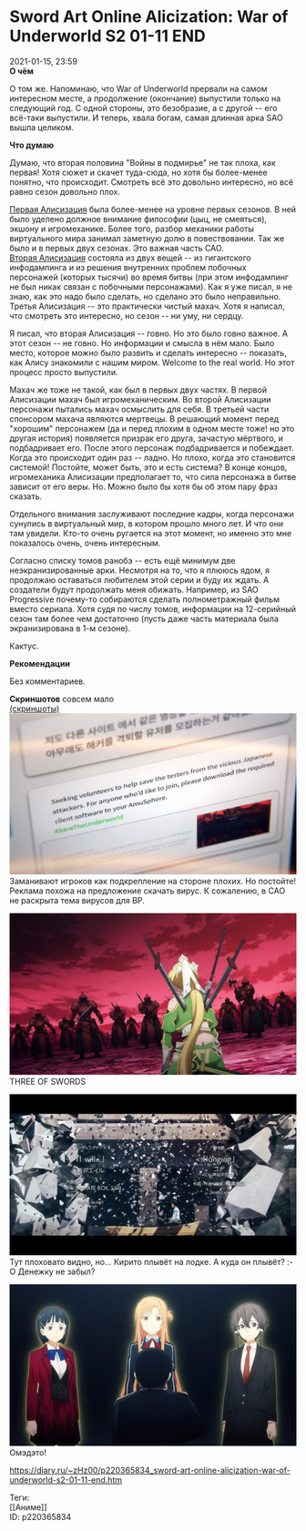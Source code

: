 Sword Art Online Alicization: War of Underworld S2 01-11 END
=============================================================

   
 2021-01-15, 23:59   
   **О чём**    
   
 О том же. Напоминаю, что War of Underworld прервали на самом интересном месте, а продолжение (окончание) выпустили только на следующий год. С одной стороны, это безобразие, а с другой -- его всё-таки выпустили. И теперь, хвала богам, самая длинная арка SAO вышла целиком.   
   
  **Что думаю**    
   
 Думаю, что вторая половина "Войны в подмирье" не так плоха, как первая! Хотя сюжет и скачет туда-сюда, но хотя бы более-менее понятно, что происходит. Смотреть всё это довольно интересно, но всё равно сезон довольно плох.   
   
  [Первая Алисизация](Sword%20Art%20Online%20Alicization%2001-24%20END)  была более-менее на уровне первых сезонов. В ней было уделено должное внимание философии (цыц, не смеяться), экшону и игромеханике. Более того, разбор механики работы виртуального мира занимал заметную долю в повествовании. Так же было и в первых двух сезонах. Это важная часть САО.   
  [Вторая Алисизация](Sword%20Art%20Online%20Alicization%20-%20War%20of%20Underworld%2001-12%20END)  состояла из двух вещей -- из гигантского инфодампинга и из решения внутренних проблем побочных персонажей (которых тысячи) во время битвы (при этом инфодампинг не был никак связан с побочными персонажами). Как я уже писал, я не знаю, как это надо было сделать, но сделано это было неправильно.   
 Третья Алисизация -- это практически чистый махач. Хотя я написал, что смотреть это интересно, но сезон -- ни уму, ни сердцу.   
   
 Я писал, что вторая Алисизация -- говно. Но это было говно важное. А этот сезон -- не говно. Но информации и смысла в нём мало. Было место, которое можно было развить и сделать интересно -- показать, как Алису знакомили с нашим миром. Welcome to the real world. Но этот процесс просто выпустили.   
   
 Махач же тоже не такой, как был в первых двух частях. В первой Алисизации махач был игромеханическим. Во второй Алисизации персонажи пытались махач осмыслить для себя. В третьей части спонсором махача являются мертвецы. В решающий момент перед "хорошим" персонажем (да и перед плохим в одном месте тоже! но это другая история) появляется призрак его друга, зачастую мёртвого, и подбадривает его. После этого персонаж подбадривается и побеждает. Когда это происходит один раз -- ладно. Но плохо, когда это становится системой! Постойте, может быть, это и есть система? В конце концов, игромеханика Алисизации предполагает то, что сила персонажа в битве зависит от его веры. Но. Можно было бы хотя бы об этом пару фраз сказать.   
   
 Отдельного внимания заслуживают последние кадры, когда персонажи сунулись в виртуальный мир, в котором прошло много лет. И что они там увидели. Кто-то очень ругается на этот момент, но именно это мне показалось очень, очень интересным.   
   
 Согласно списку томов ранобэ -- есть ещё минимум две неэкранизированные арки. Несмотря на то, что я плююсь ядом, я продолжаю оставаться любителем этой серии и буду их ждать. А создатели будут продолжать меня обижать. Например, из SAO Progressive почему-то собираются сделать полнометражный фильм вместо сериала. Хотя судя по числу томов, информации на 12-серийный сезон там более чем достаточно (пусть даже часть материала была экранизирована в 1-м сезоне).   
   
 Кактус.   
   
  **Рекомендации**    
   
 Без комментариев.   
   
  **Скриншотов**  совсем мало   
  [(скриншоты)](https://zHz00.diary.ru/p220365834.htm?index=1#linkmore220365834m1)       
  [![](pics/iXZZELOl.png)](https://i.imgur.com/iXZZELO.png)    
 Заманивают игроков как подкрепление на стороне плохих. Но постойте! Реклама похожа на предложение скачать вирус. К сожалению, в САО не раскрыта тема вирусов для ВР.   
   
  [![](pics/sZ0jD2Il.png)](https://i.imgur.com/sZ0jD2I.png)    
 THREE OF SWORDS   
   
  [![](pics/fC3zdSjl.png)](https://i.imgur.com/fC3zdSj.png)    
 Тут плоховато видно, но... Кирито плывёт на лодке. А куда он плывёт? :-О Денежку не забыл?   
   
  [![](pics/P87HtUNl.png)](https://i.imgur.com/P87HtUN.png)    
 Омэдэто!   
      
    
 <https://diary.ru/~zHz00/p220365834_sword-art-online-alicization-war-of-underworld-s2-01-11-end.htm>   
   
 Теги:   
 [[Аниме]]   
 ID: p220365834